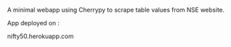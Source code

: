 A minimal webapp using Cherrypy to scrape table values from NSE website.

App deployed on :

nifty50.herokuapp.com